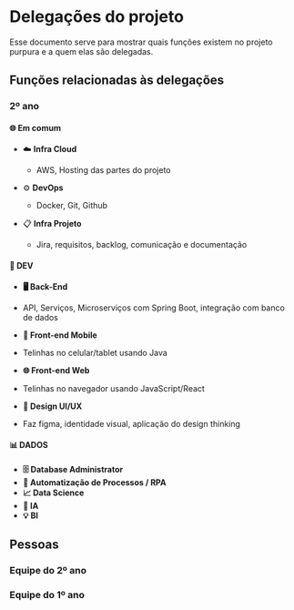 # Delegações do projeto
Esse documento serve para mostrar quais funções existem no projeto purpura e a quem elas são delegadas.

## Funções relacionadas às delegações

### 2º ano
#### 🌐 Em comum
* ☁️ **Infra Cloud**
    - AWS, Hosting das partes do projeto

* ⚙️ **DevOps**
    - Docker, Git, Github

* 📋 **Infra Projeto**
    - Jira, requisitos, backlog, comunicação e documentação

#### 🚀 DEV 
* **🖥️ Back-End**
- API, Serviços, Microserviços com Spring Boot, integração com banco de dados

* **📱 Front-end Mobile**
- Telinhas no celular/tablet usando Java

* **🌐 Front-end Web**
- Telinhas no navegador usando JavaScript/React

* **🎨 Design UI/UX**
- Faz figma, identidade visual, aplicação do design thinking

#### 📊 DADOS

* **🗄️ Database Administrator**
* **🤖 Automatização de Processos / RPA**
* **📈 Data Science**
* **🧠 IA**
* **💡 BI**


## Pessoas
### Equipe do 2º ano



### Equipe do 1º ano
